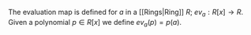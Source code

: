 The evaluation map is defined for $a$ in a [[Rings|Ring]] $R$; $ev_a:R[x]\to R$. Given a polynomial $p\in R[x]$ we define $ev_a(p)=p(a)$.